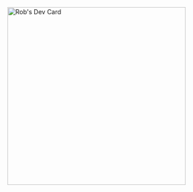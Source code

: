 <a href="https://app.daily.dev/robsykes"><img src="https://api.daily.dev/devcards/08abd7bfeacc40009399073c8574516d.png?r=tas" width="400" alt="Rob's Dev Card"/></a>
